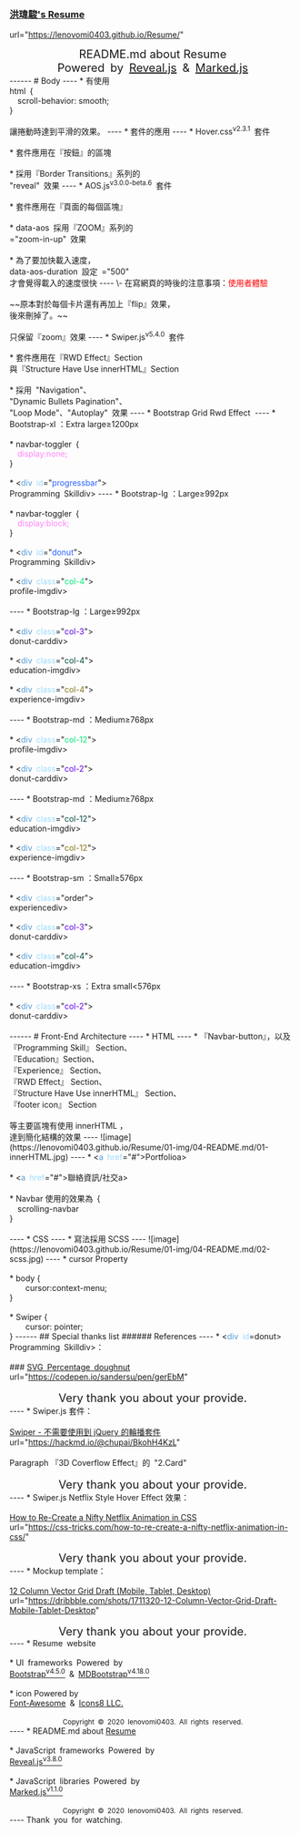 ### <a href="https://lenovomi0403.github.io/Resume/" target="_blank">洪瑋駿's Resume</a>
url="<a href="https://lenovomi0403.github.io/Resume/" target="_blank">https://lenovomi0403.github.io/Resume/</a>"
<div style="font-size:20px;text-align: center;">README.md about Resume</div>
<div style="font-size:20px;text-align: center;">Powered&ensp;by&ensp;<a href="https://revealjs.com/" target="_blank">Reveal.js</a>&ensp;&&ensp;<a href="https://marked.js.org/" target="_blank">Marked.js</a></div>
------
# Body
----
* 有使用<br>html&ensp;{<br>&ensp;&ensp;scroll-behavior: smooth;<br>}<br><br>讓捲動時達到平滑的效果。
----
* 套件的應用
----
* Hover.css<sup>v2.3.1</sup>&ensp;套件<br><br>
    * 套件應用在『按鈕』的區塊<br><br>
    * 採用『Border Transitions』系列的<br>
    "reveal"&ensp;效果
----
* AOS.js<sup>v3.0.0-beta.6</sup>&ensp;套件<br><br>
    * 套件應用在『頁面的每個區塊』<br><br>
    * data-aos&ensp;採用『ZOOM』系列的<br>="zoom-in-up"&ensp;效果<br><br>
    * 為了要加快載入速度，<br>data-aos-duration&ensp;設定&ensp;="500"<br>
才會覺得載入的速度很快
----
\- 在寫網頁的時後的注意事項：<span style="color:red">使用者體驗</span><br><br>
~~原本對於每個卡片還有再加上『flip』效果，<br>
後來刪掉了。~~<br><br>
只保留『zoom』效果
----
* Swiper.js<sup>v5.4.0</sup>&ensp;套件<br><br>
    * 套件應用在『RWD Effect』Section<br>與『Structure Have Use innerHTML』Section<br><br>
    * 採用&ensp;"Navigation"、<br>"Dynamic Bullets Pagination"、<br>"Loop Mode"、"Autoplay"&ensp;效果
----
* Bootstrap Grid Rwd Effect
<img src="https://lenovomi0403.github.io/Resume/01-img/04-README.md/03-Resume%20Website%20RWD%20Effect%20mockup.png" alt=""  style="border: none;border-radius: 150px;">
----
* Bootstrap-xl ：Extra large≥1200px<br><br>
    * navbar-toggler&ensp;{<br>&ensp;&ensp;<span style="color:#FF83FA">display:none;</span><br>}<br><br>
    * <<span style="color:#569CD6">div</span>&ensp;<span style="color:#9CDCFE">id</span>="<span style="color:#2962ff">progressbar</span>"><br>Programming Skill</<span style="color:#569CD6">div</span>>
----
* Bootstrap-lg ：Large≥992px<br><br>
    * navbar-toggler&ensp;{<br>&ensp;&ensp;<span style="color:#FF83FA">display:block;</span><br>}<br><br>
    * <<span style="color:#569CD6">div</span>&ensp;<span style="color:#9CDCFE">id</span>="<span style="color:#2962ff">donut</span>"><br>Programming Skill</<span style="color:#569CD6">div</span>><br><br>
    * <<span style="color:#569CD6">div</span>&ensp;<span style="color:#9CDCFE">class</span>="<span style="color:#00e676">col-4</span>"><br>profile-img</<span style="color:#569CD6">div</span>><br><br>
----
* Bootstrap-lg ：Large≥992px<br><br>
    * <<span style="color:#569CD6">div</span>&ensp;<span style="color:#9CDCFE">class</span>="<span style="color:#6200ea">col-3</span>"><br>donut-card</<span style="color:#569CD6">div</span>><br><br>
    * <<span style="color:#569CD6">div</span>&ensp;<span style="color:#9CDCFE">class</span>="<span style="color:#004d40">col-4</span>"><br>education-img</<span style="color:#569CD6">div</span>><br><br>
    * <<span style="color:#569CD6">div</span>&ensp;<span style="color:#9CDCFE">class</span>="<span style="color:#827717">col-4</span>"><br>experience-img</<span style="color:#569CD6">div</span>><br><br>
----
* Bootstrap-md ：Medium≥768px<br><br>
    * <<span style="color:#569CD6">div</span>&ensp;<span style="color:#9CDCFE">class</span>="<span style="color:#00e676">col-12</span>"><br>profile-img</<span style="color:#569CD6">div</span>><br><br>
    * <<span style="color:#569CD6">div</span>&ensp;<span style="color:#9CDCFE">class</span>="<span style="color:#6200ea">col-2</span>"><br>donut-card</<span style="color:#569CD6">div</span>><br><br>
----
* Bootstrap-md ：Medium≥768px<br><br>
    * <<span style="color:#569CD6">div</span>&ensp;<span style="color:#9CDCFE">class</span>="<span style="color:#004d40">col-12</span>"><br>education-img</<span style="color:#569CD6">div</span>><br><br>
    * <<span style="color:#569CD6">div</span>&ensp;<span style="color:#9CDCFE">class</span>="<span style="color:#827717">col-12</span>"><br>experience-img</<span style="color:#569CD6">div</span>><br><br>
----
* Bootstrap-sm ：Small≥576px<br><br>
    * <<span style="color:#569CD6">div</span>&ensp;<span style="color:#9CDCFE">class</span>="order"><br>experience</<span style="color:#569CD6">div</span>><br><br>
    * <<span style="color:#569CD6">div</span>&ensp;<span style="color:#9CDCFE">class</span>="<span style="color:#6200ea">col-3</span>"><br>donut-card</<span style="color:#569CD6">div</span>><br><br>
    * <<span style="color:#569CD6">div</span>&ensp;<span style="color:#9CDCFE">class</span>="<span style="color:#004d40">col-4</span>"><br>education-img</<span style="color:#569CD6">div</span>><br><br>
----
* Bootstrap-xs ：Extra small<576px<br><br>
    * <<span style="color:#569CD6">div</span>&ensp;<span style="color:#9CDCFE">class</span>="<span style="color:#6200ea">col-2</span>"><br>donut-card</<span style="color:#569CD6">div</span>><br><br>
------
# Front-End Architecture
----
* HTML
----
* 『Navbar-button』，以及<br>『Programming Skill』 Section、<br>『Education』Section、<br>『Experience』 Section、<br>『RWD Effect』 Section、<br>『Structure Have Use innerHTML』 Section、<br>『footer icon』 Section<br><br>等主要區塊有使用 innerHTML ，<br>達到簡化結構的效果
----
![image](https://lenovomi0403.github.io/Resume/01-img/04-README.md/01-innerHTML.jpg)
----
* <<span style="color:#569CD6">a</span>&ensp;<span style="color:#9CDCFE">href</span>="#">Portfolio</<span style="color:#569CD6">a</span>><br><br>
* <<span style="color:#569CD6">a</span>&ensp;<span style="color:#9CDCFE">href</span>="#">聯絡資訊/社交</<span style="color:#569CD6">a</span>><br><br>
* Navbar 使用的效果為&ensp;{<br>&ensp;&ensp;scrolling-navbar<br>}<br><br>
----
* CSS
----
* 寫法採用 SCSS
----
![image](https://lenovomi0403.github.io/Resume/01-img/04-README.md/02-scss.jpg)
----
* cursor Property<br><br>
    * body {<br>&ensp;&ensp;&ensp;&ensp;cursor:context-menu;<br>}<br><br>
    * Swiper {<br>&ensp;&ensp;&ensp;&ensp;cursor: pointer;<br>}
------
## Special thanks list
###### References
----
* <<span style="color:#569CD6">div</span>&ensp;<span style="color:#9CDCFE">id</span>=donut><br>Programming Skill</<span style="color:#569CD6">div</span>>：<br><br>
### <a href="https://codepen.io/sandersu/pen/gerEbM" target="_blank">SVG&ensp;Percentage&ensp;doughnut</a>
url="<a href="https://codepen.io/sandersu/pen/gerEbM" target="_blank">https://codepen.io/sandersu/pen/gerEbM</a>"<br><br>
<div style="font-size:20px;text-align: center;">Very thank you about your provide.</div>
----
* Swiper.js 套件：<br><br>
<a href="https://hackmd.io/@chupai/BkohH4KzL" target="_blank">Swiper - 不需要使用到 jQuery 的輪播套件</a>
url="<a href="https://hackmd.io/@chupai/BkohH4KzL" target="_blank">https://hackmd.io/@chupai/BkohH4KzL</a>"<br><br>
Paragraph 『3D Coverflow Effect』的&ensp;"2.Card"<br><br>
<div style="font-size:20px;text-align: center;">Very thank you about your provide.</div>
----
* Swiper.js Netflix Style Hover Effect 效果：<br><br>
<a href="https://css-tricks.com/how-to-re-create-a-nifty-netflix-animation-in-css/" target="_blank">How to Re-Create a Nifty Netflix Animation in CSS</a><br>
url="<a href="https://css-tricks.com/how-to-re-create-a-nifty-netflix-animation-in-css/" target="_blank">https://css-tricks.com/how-to-re-create-a-nifty-netflix-animation-in-css/</a>"<br><br>
<div style="font-size:20px;text-align: center;">Very thank you about your provide.</div>
----
* Mockup template：<br><br>
<a href="https://dribbble.com/shots/1711320-12-Column-Vector-Grid-Draft-Mobile-Tablet-Desktop" target="_blank">12 Column Vector Grid Draft (Mobile, Tablet, Desktop)</a><br>
url="<a href="https://dribbble.com/shots/1711320-12-Column-Vector-Grid-Draft-Mobile-Tablet-Desktop" target="_blank">https://dribbble.com/shots/1711320-12-Column-Vector-Grid-Draft-Mobile-Tablet-Desktop</a>"<br><br>
<div style="font-size:20px;text-align: center;">Very thank you about your provide.</div>
----
* Resume&ensp;website<br><br>
    * UI&ensp;frameworks&ensp;Powered&ensp;by<br>
<a href="https://getbootstrap.com/" target="_blank">Bootstrap<sup>v4.5.0</sup></a>&ensp;&&ensp;<a href="https://mdbootstrap.com/" target="_blank">MDBootstrap<sup>v4.18.0</sup></a><br><br>
    * icon Powered by<br>
<a href="https://fontawesome.com/icons" target="_blank">Font-Awesome</a>&ensp;&&ensp;<a href="https://icons8.com/icons" target="_blank">Icons8 LLC.</a></div><br><br>
<div style="font-size:12px;text-align: center;">Copyright © 2020 lenovomi0403. All rights reserved.</div>
----
* README.md about <a href="https://lenovomi0403.github.io/Resume/" target="_blank">Resume</a><br><br>
    * JavaScript&ensp;frameworks&ensp;Powered&ensp;by<br>
<a href="https://revealjs.com/" target="_blank">Reveal.js<sup>v3.8.0</sup></a><br><br>
    * JavaScript&ensp;libraries&ensp;Powered&ensp;by<br>
<a href="https://marked.js.org/" target="_blank">Marked.js<sup>v1.1.0</sup></a><br><br>
<div style="font-size:12px;text-align: center;">Copyright © 2020 lenovomi0403. All rights reserved.</div>
----
Thank&ensp;you&ensp;for&ensp;watching.